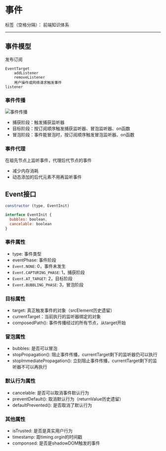 # 事件

标签（空格分隔）： 前端知识体系

---

## 事件模型

发布订阅

```
EventTarget
    addListener
    removeListener
    用户操作或网络请求触发事件
listener
```

### 事件传播

![事件传播](https://www.w3.org/TR/DOM-Level-3-Events/images/eventflow.svg)

* 捕获阶段：触发捕获监听器
* 目标阶段：按订阅顺序触发捕获监听器、冒泡监听器、on函数
* 冒泡阶段：事件能冒泡时，按订阅顺序触发冒泡监听器、on函数

### 事件代理

在祖先节点上监听事件，代理后代节点的事件

* 减少内存消耗
* 动态添加的后代元素不用再监听事件

## Event接口

```javascript
constructor (type, EventInit)

interface EventInit {
  bubbles: boolean,
  cancelable: boolean
}
```

### 事件属性

* type: 事件类型
* eventPhase: 事件阶段
 * `Event.NONE`: 0，事件未发生
 * `Event.CAPTURING_PHASE`: 1，捕获阶段
 * `Event.AT_TARGET`: 2，目标阶段
 * `Event.BUBBLING_PHASE`: 3，冒泡阶段

### 目标属性

* target: 真正触发事件的对象（srcElement历史遗留）
* currentTarget：当前执行的监听器绑定的对象
* composedPath(): 事件传播经过的所有节点，从target开始

### 冒泡属性

* bubbles: 是否可以冒泡
* stopPropagation(): 阻止事件传播，currentTarget剩下的监听器仍可以执行
* stopImmediatePropagation(): 立刻阻止事件传播，currentTarget剩下的监听器不可以再执行

### 默认行为属性

* cancelable: 是否可以取消事件默认行为
* preventDefault(): 取消默认行为（returnValue历史遗留）
* defaultPrevented(): 是否取消了默认行为

### 其他属性

* isTrusted: 是否是真实用户行为
* timestamp: 距timing.orgin的时间戳
* componsed: 是否是shadowDOM触发的事件
